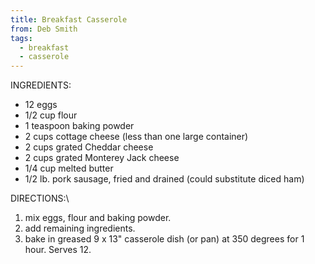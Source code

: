 ```yaml
---
title: Breakfast Casserole
from: Deb Smith
tags:
  - breakfast
  - casserole
---
```

INGREDIENTS:

-   12 eggs
-   1/2 cup flour
-   1 teaspoon baking powder
-   2 cups cottage cheese (less than one large container)
-   2 cups grated Cheddar cheese
-   2 cups grated Monterey Jack cheese
-   1/4 cup melted butter
-   1/2 lb. pork sausage, fried and drained (could substitute diced ham)

DIRECTIONS:\

1.  mix eggs, flour and baking powder.
2.  add remaining ingredients.
3.  bake in greased 9 x 13\" casserole dish (or pan) at 350 degrees for 1 hour. Serves 12.
